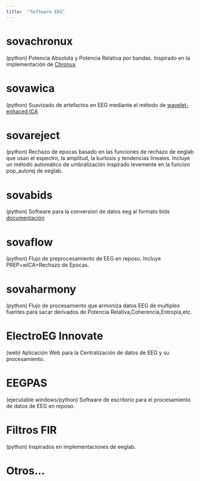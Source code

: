 ```yaml
---
title:  "Software EEG"
---
```


# sovachronux 

(python) Potencia Absoluta y Potencia Relativa por bandas. Inspirado en la implementación de [Chronux](http://chronux.org/)

# sovawica 

(python) Suavizado de artefactos en EEG mediante el método de [wavelet-enhaced ICA](https://doi.org/10.1016/j.jneumeth.2006.05.033)

# sovareject 

(python) Rechazo de epocas basado en las funciones de rechazo de eeglab que usan el espectro, la amplitud, la kurtosis y tendencias lineales. Incluye un método automático de umbralización inspirado levemente en la funcion pop_autorej de eeglab.

# sovabids 

(python) Software para la conversion de datos eeg al formato bids [documentación](sovabids.readthedocs.io)

# sovaflow 

(python) Flujo de preprocesamiento de EEG en reposo. Incluye PREP+wICA+Rechazo de Epocas.

# sovaharmony 

(python) Flujo de procesamiento que armoniza datos EEG de multiples fuentes para sacar derivados de Potencia Relativa,Coherencia,Entropía,etc. 

# ElectroEG Innovate 

(web) Aplicación Web para la Centralización de datos de EEG y su procesamiento.

# EEGPAS

(ejecutable windows/python) Software de escritorio para el procesamiento de datos de EEG en reposo.

# Filtros FIR

(python) Inspirados en implementaciones de eeglab.

# Otros...
